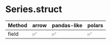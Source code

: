 # Series.struct

| Method | arrow              | pandas-like        | polars             |
|--------|--------------------|--------------------|--------------------|
| field  | :white_check_mark: | :white_check_mark: | :white_check_mark: |
